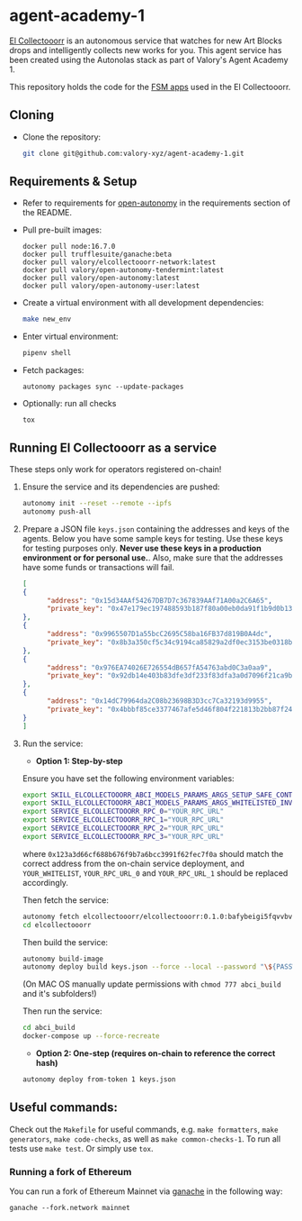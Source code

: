 
# agent-academy-1

[El Collectooorr](https://www.elcollectooorr.art/) is an autonomous service that watches for new Art Blocks drops and intelligently collects new works for you. This agent service has been created using the Autonolas stack as part of Valory's Agent Academy 1.

This repository holds the code for the [FSM apps](https://docs.autonolas.network/fsm_app_introduction) used in the El Collectooorr.

## Cloning

- Clone the repository:
    ```bash
    git clone git@github.com:valory-xyz/agent-academy-1.git
    ```

## Requirements & Setup

- Refer to requirements for [open-autonomy](https://github.com/valory-xyz/open-autonomy) in the requirements section of the README.

- Pull pre-built images:

      docker pull node:16.7.0
      docker pull trufflesuite/ganache:beta
      docker pull valory/elcollectooorr-network:latest
      docker pull valory/open-autonomy-tendermint:latest
      docker pull valory/open-autonomy:latest
      docker pull valory/open-autonomy-user:latest

- Create a virtual environment with all development dependencies:

    ```bash
    make new_env
    ```

- Enter virtual environment:

    ```bash
    pipenv shell
    ```

- Fetch packages:

      autonomy packages sync --update-packages

- Optionally: run all checks 

      tox
      

## Running El Collectooorr as a service

These steps only work for operators registered on-chain!

1. Ensure the service and its dependencies are pushed:
      ```bash
      autonomy init --reset --remote --ipfs
      autonomy push-all
      ```

2. Prepare a JSON file `keys.json` containing the addresses and keys of the agents. Below you have some sample keys for testing. Use these keys for testing purposes only. **Never use these keys in a production environment or for personal use.**. Also, make sure that the addresses have some funds or transactions will fail.

      ```json
      [
      {
            "address": "0x15d34AAf54267DB7D7c367839AAf71A00a2C6A65",
            "private_key": "0x47e179ec197488593b187f80a00eb0da91f1b9d0b13f8733639f19c30a34926a"
      },
      {
            "address": "0x9965507D1a55bcC2695C58ba16FB37d819B0A4dc",
            "private_key": "0x8b3a350cf5c34c9194ca85829a2df0ec3153be0318b5e2d3348e872092edffba"
      },
      {
            "address": "0x976EA74026E726554dB657fA54763abd0C3a0aa9",
            "private_key": "0x92db14e403b83dfe3df233f83dfa3a0d7096f21ca9b0d6d6b8d88b2b4ec1564e"
      },
      {
            "address": "0x14dC79964da2C08b23698B3D3cc7Ca32193d9955",
            "private_key": "0x4bbbf85ce3377467afe5d46f804f221813b2bb87f24d81f60f1fcdbf7cbf4356"
      }
      ]
      ```

3. Run the service:

      - **Option 1: Step-by-step**

      Ensure you have set the following environment variables:

      ```bash
      export SKILL_ELCOLLECTOOORR_ABCI_MODELS_PARAMS_ARGS_SETUP_SAFE_CONTRACT_ADDRESS=`["0x123a3d66cf688b676f9b7a6bcc3991f62fec7f0a"]`
      export SKILL_ELCOLLECTOOORR_ABCI_MODELS_PARAMS_ARGS_WHITELISTED_INVESTOR_ADDRESSES='["YOUR_WHITELIST"]'
      export SERVICE_ELCOLLECTOOORR_RPC_0="YOUR_RPC_URL"
      export SERVICE_ELCOLLECTOOORR_RPC_1="YOUR_RPC_URL"
      export SERVICE_ELCOLLECTOOORR_RPC_2="YOUR_RPC_URL"
      export SERVICE_ELCOLLECTOOORR_RPC_3="YOUR_RPC_URL"
      ```

      where `0x123a3d66cf688b676f9b7a6bcc3991f62fec7f0a` should match the correct address from the on-chain service deployment, and `YOUR_WHITELIST`, `YOUR_RPC_URL_0` and `YOUR_RPC_URL_1` should be replaced accordingly.

      Then fetch the service:

      ```bash
      autonomy fetch elcollectooorr/elcollectooorr:0.1.0:bafybeigi5fqvvbvpyv234uqgmg2ozo4q52e2qy2zdhytxfxrplxz5kke4i --service
      cd elcollectooorr
      ```

      Then build the service:

      ```bash
      autonomy build-image
      autonomy deploy build keys.json --force --local --password "\${PASSWORD}" --aev
      ```

      (On MAC OS manually update permissions with `chmod 777 abci_build` and it's subfolders!)

      Then run the service:

      ``` bash
      cd abci_build
      docker-compose up --force-recreate
      ```

      - **Option 2: One-step (requires on-chain to reference the correct hash)**

      ```bash
      autonomy deploy from-token 1 keys.json
      ````

## Useful commands:

Check out the `Makefile` for useful commands, e.g. `make formatters`, `make generators`, `make code-checks`, as well
as `make common-checks-1`. To run all tests use `make test`. Or simply use `tox`.

### Running a fork of Ethereum

You can run a fork of Ethereum Mainnet via [ganache](https://github.com/trufflesuite/ganache) in the following way:
```
ganache --fork.network mainnet
```
